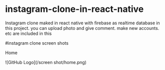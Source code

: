 # instagram-clone-in-react-native
Instagram clone maked in react native with firebase as realtime database in this project. you can upload photo and give comment. make new accounts. etc are included in this

#instagram clone screen shots

Home

![GitHub Logo](/screen shot/home.png)
